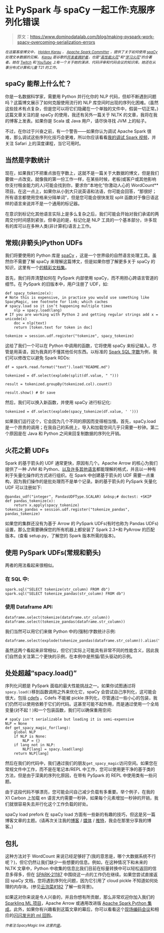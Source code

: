 # 让 PySpark 与 spaCy 一起工作:克服序列化错误

> 原文：<https://www.dominodatalab.com/blog/making-pyspark-work-spacy-overcoming-serialization-errors>

*<small>在这篇客座博文中， [Holden Karau](https://twitter.com/holdenkarau) ， [Apache Spark Committer](https://spark.apache.org/committers.html) ，提供了关于如何使用 [spaCy](https://spacy.io/) 处理文本数据的见解。 [Karau](https://twitter.com/holdenkarau) 是谷歌的[开发者拥护者](http://bit.ly/holdenGKE)，也是“[高性能火花](https://www.amazon.com/High-Performance-Spark-Practices-Optimizing/dp/1491943203/)”和“[学习火花](https://www.amazon.com/Learning-Spark-Lightning-Fast-Data-Analysis/dp/1449358624/)”的合著者。她在 [Twitch](https://www.twitch.tv/holdenkarau) 和 [YouTube](https://www.youtube.com/user/holdenkarau) 上有一个关于她的演讲、代码评审和代码会议的知识库。她还在从事分布式计算和儿童 T21 的工作。</small>*

## spaCy 能帮上什么忙？

你是一名数据科学家，需要用 Python 并行化你的 NLP 代码，但却不断遇到问题吗？这篇博文展示了如何克服使用流行的 NLP 库空间时出现的序列化困难。(虽然这些技术有点复杂，但是您可以将它们隐藏在一个单独的文件中，假装一切正常。)这篇文章关注的是 spaCy 的使用，我还有另外一篇关于 NLTK 的文章，我将在我的博客上发表。如果你是 Scala 或 Java 用户，请尽快寻找 JVM 上的帖子。

不过，在你过于兴奋之前，有一个警告——如果你认为调试 Apache Spark 很难，那么调试这些序列化技巧会更难，所以你应该看看[我的调试 Spark 视频](https://www.youtube.com/watch?v=s5p15QT0Zj8)，并关注 Safari 上的深度课程，当它可用时。

## 当然是字数统计

现在，如果我们不把重点放在字数上，这就不是一篇关于大数据的博文，但是我们要做一点改变。就像我的第一份工作一样，在某些时候，老板(或客户或其他影响你支付租金能力的人)可能会找到你，要求你“本地化”你激动人心的 WordCount**项目。在这一点上，如果你从小到大只说英语和法语，你可能会回答，“那很好；所有语言都使用空格来分隔单词”，但是您可能会很快发现 split 函数对于像日语这样的语言来说并不是一个通用的标记器。

在意识到标记化其他语言实际上是多么复杂之后，我们可能会开始对我们承诺的两周交付时间感到紧张，但幸运的是，标记化是 NLP 工具的一个基本部分，许多现有的库可以在多种人类(非计算机)语言上工作。

## 常规(非箭头)Python UDFs

我们将要使用的 Python 库是 [spaCy](https://www.dominodatalab.com/data-science-dictionary/spacy) ，这是一个世界级的自然语言处理工具。虽然你不需要了解 spaCy 来理解这篇博文，但是如果你想了解更多关于 spaCy 的知识，这里有一个[的精彩文档集](https://spacy.io/usage/)。

首先，我们将弄清楚如何在 PySpark 内部使用 spaCy，而不用担心跨语言管道的细节。在 PySpark 的旧版本中，用户注册了 UDF，如:

```
def spacy_tokenize(x):
# Note this is expensive, in practice you would use something like SpacyMagic, see footnote for link; which caches
# spacy.load so it isn’t happening multiple times
    nlp = spacy.load(lang)
# If you are working with Python 2 and getting regular strings add x = unicode(x)
    doc = nlp(text)
    return [token.text for token in doc]

tokenize = session.udf.register("tokenize", spacy_tokenize)
```

这给了我们一个可以在 Python 中调用的函数，它将使用 spaCy 来标记输入，尽管是用英语，因为我真的不懂其他任何东西。以标准的 [Spark SQL 字数](https://spark.apache.org/examples.html)为例，我们可以修改它以避免 Spark RDDs:

```
df = spark.read.format("text").load("README.md")

tokenized = df.select(explode(split(df.value, " ")))

result = tokenized.groupBy(tokenized.col).count()

result.show() # Or save
```

然后，我们可以换入新函数，并使用 spaCy 进行标记化:

```
tokenized = df.select(explode(spacy_tokenize(df.value, ' ')))
```

如果我们运行这个，它会因为几个不同的原因而变得相当慢。首先，spaCy.load 是一个昂贵的调用；在我自己的系统上，导入和加载空间几乎只需要一秒钟。第二个原因是在 Java 和 Python 之间来回复制数据的序列化开销。

## 火花之箭 UDFs

Spark 的基于箭头的 UDF 通常更快，原因有几个。Apache Arrow 的核心为我们提供了一种 JVM 和 Python、[以及许多其他语言](https://github.com/apache/arrow)都能理解的格式，并且以一种有利于矢量化操作的方式进行组织。在 Spark 中创建基于箭头的 UDF 需要一点重构，因为我们操作的是批处理而不是单个记录。新的基于箭头的 PySpark 矢量化 UDF 可以注册如下:

```
@pandas_udf("integer", PandasUDFType.SCALAR) &nbsp;# doctest: +SKIP
def pandas_tokenize(x):
    return x.apply(spacy_tokenize)
tokenize_pandas = session.udf.register("tokenize_pandas", pandas_tokenize)
```

如果您的集群还没有为基于 Arrow 的 PySpark UDFs(有时也称为 Pandas UDFs)设置，那么您需要确保您的所有机器上都安装了 Spark 2.3+和 PyArrow 的匹配版本。(查看 setup.py，了解您的 Spark 版本所需的版本)。

## 使用 PySpark UDFs(常规和箭头)

两者的用法看起来很相似。

### 在 SQL 中:

```
spark.sql("SELECT tokenize(str_column) FROM db")
spark.sql("SELECT tokenize_pandas(str_column) FROM db")
```

### 使用 Dataframe API:

```
dataframe.select(tokenize(dataframe.str_column))
dataframe.select(tokenize_pandas(dataframe.str_column))
```

我们当然可以用它们来做 Python 中的(强制)字数统计示例:

```
dataframe.select(explode(tokenize_pandas(dataframe.str_column)).alias("tokens")).groupBy("tokens").sum("*").collect()
```

虽然这两个看起来非常相似，但它们实际上可能具有非常不同的性能含义，因此我们自然会关注第二个更快的示例，在本例中是熊猫/箭头驱动的示例。

## 处处超越“spacy.load()”

序列化问题是 PySpark 面临的最大性能挑战之一。如果你试图通过将``spacy.load()``移到函数调用之外来优化它，spaCy 会尝试自己序列化，这可能会很大，包括 [cdefs](https://cython.readthedocs.io/en/latest/src/tutorial/cdef_classes.html) 。Cdefs 不能被 pickle 序列化，尽管通过一些小心的包装，我们仍然可以使用依赖于它们的代码。这甚至可能不起作用，而是通过使用一个全局变量(对不起！)和一个包装函数，我们可以确保重用空间:

```
# spaCy isn't serializable but loading it is semi-expensive
NLP = None
def get_spacy_magic_for(lang):
    global NLP
    if NLP is None:
        NLP = {}
    if lang not in NLP:
        NLP[lang] = spacy.load(lang)
    return NLP[lang]
```

然后在我们的代码中，我们通过我们的朋友``get_spacy_magic``访问空间。如果您在常规文件中工作，而不是在笔记本/REPL 中工作，您可以使用更干净的基于类的方法，但是由于深奥的序列化原因，在带有 PySpark 的 REPL 中使用类有一些问题。

由于这段代码不够漂亮，您可能会问自己减少负载有多重要。举个例子，在我的 X1 Carbon 上加载 en 语言大约需要一秒钟，如果每个元素增加一秒钟的开销，我们就很容易失去并行化这个工作负载的好处。

spaCy load prefork 在 spaCy load 方面有一些新的有趣的技巧，但这是另一篇博客文章的主题。(请再次关注我的[博客](http://blog.holdenkarau.com/) / [媒体](https://medium.com/@holdenkarau) / [推特](https://twitter.com/holdenkarau)，我会在那里分享我的博客。)

## 包扎

这种方法对于 WordCount 来说已经足够好了(我的意思是，哪个大数据系统不行呢？)，但它仍然让我们缺少一些想要的信息。例如，在这种情况下和未来的 NLTK 文章中，Python 中收集的信息比我们目前在标量转换中可以轻松返回的信息多得多，但在 [SPARK-21187](https://issues.apache.org/jira/browse/SPARK-21187) 中围绕这一点的工作仍在继续。如果您尝试直接返回 spaCy 文档，您将遇到序列化问题，因为它引用了 cloud pickle 不知道如何处理的内存块。(参见[云泡菜#182](https://github.com/cloudpipe/cloudpickle/issues/182) 了解一些背景)。

如果这对你来说是令人兴奋的，并且你想有所贡献，那么非常欢迎你加入我们的 [Sparkling ML 项目](https://github.com/sparklingpandas/sparklingml)，Apache Arrow 或通用改进版 [Apache Spark Python 集成](http://spark.apache.org/)。此外，如果你有兴趣看到这篇文章的幕后，你可以看看这个[现场编码会议](https://www.youtube.com/watch?v=EPvd5BhhevM&list=PLRLebp9QyZtYF46jlSnIu2x1NDBkKa2uw)和相应的[闪闪发光的 ml 回购](https://github.com/sparklingpandas/sparklingml)。

*<sup>作者注:SpacyMagic link 这里的[是](https://github.com/sparklingpandas/sparklingml/blob/91bed86546943d683ba4a1fc5ae3a2fef7e2175e/sparklingml/transformation_functions.py#L80)。</sup>*